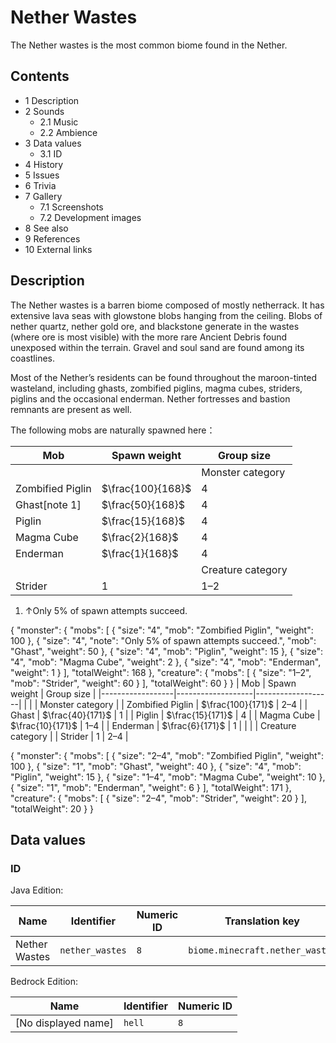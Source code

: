 # Nether Wastes
The Nether wastes is the most common biome found in the Nether.

## Contents
- 1 Description
- 2 Sounds
	- 2.1 Music
	- 2.2 Ambience
- 3 Data values
	- 3.1 ID
- 4 History
- 5 Issues
- 6 Trivia
- 7 Gallery
	- 7.1 Screenshots
	- 7.2 Development images
- 8 See also
- 9 References
- 10 External links

## Description
The Nether wastes is a barren biome composed of mostly netherrack. It has extensive lava seas with glowstone blobs hanging from the ceiling. Blobs of nether quartz, nether gold ore, and blackstone generate in the wastes (where ore is most visible) with the more rare Ancient Debris found unexposed within the terrain. Gravel and soul sand are found among its coastlines.

Most of the Nether’s residents can be found throughout the maroon-tinted wasteland, including ghasts, zombified piglins, magma cubes, striders, piglins and the occasional enderman. Nether fortresses and bastion remnants are present as well.

The following mobs are naturally spawned here：

| Mob              | Spawn weight      | Group size        |
|------------------|-------------------|-------------------|
|                  |                   | Monster category  |
| Zombified Piglin | $\frac{100}{168}$ | 4                 |
| Ghast[note 1]    | $\frac{50}{168}$  | 4                 |
| Piglin           | $\frac{15}{168}$  | 4                 |
| Magma Cube       | $\frac{2}{168}$   | 4                 |
| Enderman         | $\frac{1}{168}$   | 4                 |
|                  |                   | Creature category |
| Strider          | 1                 | 1–2               |

1. ↑Only 5% of spawn attempts succeed.

{ "monster": { "mobs": [ { "size": "4", "mob": "Zombified Piglin", "weight": 100 }, { "size": "4", "note": "Only 5% of spawn attempts succeed.", "mob": "Ghast", "weight": 50 }, { "size": "4", "mob": "Piglin", "weight": 15 }, { "size": "4", "mob": "Magma Cube", "weight": 2 }, { "size": "4", "mob": "Enderman", "weight": 1 } ], "totalWeight": 168 }, "creature": { "mobs": [ { "size": "1&ndash;2", "mob": "Strider", "weight": 60 } ], "totalWeight": 60 } }
| Mob              | Spawn weight      | Group size        |
|------------------|-------------------|-------------------|
|                  |                   | Monster category  |
| Zombified Piglin | $\frac{100}{171}$ | 2–4               |
| Ghast            | $\frac{40}{171}$  | 1                 |
| Piglin           | $\frac{15}{171}$  | 4                 |
| Magma Cube       | $\frac{10}{171}$  | 1–4               |
| Enderman         | $\frac{6}{171}$   | 1                 |
|                  |                   | Creature category |
| Strider          | 1                 | 2–4               |

{ "monster": { "mobs": [ { "size": "2&ndash;4", "mob": "Zombified Piglin", "weight": 100 }, { "size": "1", "mob": "Ghast", "weight": 40 }, { "size": "4", "mob": "Piglin", "weight": 15 }, { "size": "1&ndash;4", "mob": "Magma Cube", "weight": 10 }, { "size": "1", "mob": "Enderman", "weight": 6 } ], "totalWeight": 171 }, "creature": { "mobs": [ { "size": "2&ndash;4", "mob": "Strider", "weight": 20 } ], "totalWeight": 20 } }

## Data values
### ID
Java Edition:

| Name          | Identifier      | Numeric ID | Translation key                 |
|---------------|-----------------|------------|---------------------------------|
| Nether Wastes | `nether_wastes` | `8`        | `biome.minecraft.nether_wastes` |

Bedrock Edition:

| Name                | Identifier | Numeric ID |
|---------------------|------------|------------|
| [No displayed name] | `hell`     | `8`        |

